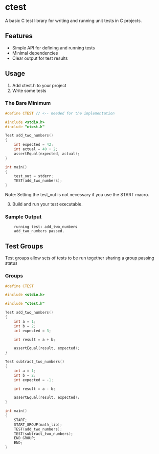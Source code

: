 # ctest

A basic C test library for writing and running unit tests in C projects.

## Features

- Simple API for defining and running tests
- Minimal dependencies
- Clear output for test results

## Usage
1. Add ctest.h to your project
2. Write some tests

### The Bare Minimum
```c
#define CTEST // <-- needed for the implementation

#include <stdio.h>
#include "ctest.h"

Test add_two_numbers() 
{
    int expected = 42;
    int actual = 40 + 2;
    assertEqual(expected, actual);
}

int main()
{
    test_out = stderr;
    TEST(add_two_numbers);
}
```

Note: Setting the test_out is not necessary if you use the START macro.

3. Build and run your test executable.

### Sample Output

```
    running test: add_two_numbers
    add_two_numbers passed.
```

## Test Groups

Test groups allow sets of tests to be run together sharing a group passing status

### Groups
```c
#define CTEST

#include <stdio.h>

#include "ctest.h"

Test add_two_numbers()
{
    int a = 1;
    int b = 2;
    int expected = 3;

    int result = a + b;

    assertEqual(result, expected);
}

Test subtract_two_numbers()
{
    int a = 1;
    int b = 2;
    int expected = -1;

    int result = a - b;

    assertEqual(result, expected);
}

int main()
{
    START;
    START_GROUP(math_lib);
    TEST(add_two_numbers);
    TEST(subtract_two_numbers);
    END_GROUP;
    END;
}
```